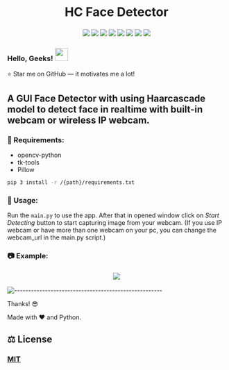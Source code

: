 <h1 align="center"> 
    HC Face Detector
</h1>

<h3 align="center">
    <img src="https://img.shields.io/badge/made%20by-Stphen-informational?style=plastic&cacheSeconds=3600">
    <img src="https://img.shields.io/badge/language-python-blueviolet?logo=python&style=plastic&cacheSeconds=3600&logoColor=orange&logoWidth=20">
    <img src="https://img.shields.io/badge/last%20version-v.1.3-success?style=plastic&cacheSeconds=3600">
    <img src="https://badges.frapsoft.com/os/v1/open-source.png?v=103">
    <img src="https://img.shields.io/badge/License-MIT%20License-blue?style=plastic&cacheSeconds=3600">
    <img src="https://img.shields.io/github/issues/Es-Kiani/Compound-Effect?style=plastic&cacheSeconds=3600">
    <img src="https://img.shields.io/github/forks/Es-Kiani/Compound-Effect?style=plastic&cacheSeconds=3600">
    <img src="https://img.shields.io/github/stars/Es-Kiani/Compound-Effect?color=gold&style=plastic&cacheSeconds=3600">
</h3>
 
  
   
 
<h3 align="left"> 
    Hello, Geeks! <img src="https://raw.githubusercontent.com/MartinHeinz/MartinHeinz/master/wave.gif" width="30px">
</h3>

:star: Star me on GitHub — it motivates me a lot!



## A GUI Face Detector with using Haarcascade model to detect face in realtime with built-in webcam or wireless IP webcam.



###  :toolbox: Requirements:
- opencv-python
- tk-tools
- Pillow
```bash
pip 3 install -r /{path}/requirements.txt
```




### 	:satellite:    Usage: 

Run the ```main.py``` to use the app. After that in opened window click on _Start Detecting_ button to start capturing image from your webcam. (If you use IP webcam or have more than one webcam on your pc, you can change the webcam_url in the main.py script.)



###     :camera:    Example:
<h3 align="center"> 
    <img src="https://github.com/Es-Kiani/HC-Face-Detector/blob/main/ScSht/1.PNG">
</h3>




![-----------------------------------------------------](https://raw.githubusercontent.com/andreasbm/readme/master/assets/lines/rainbow.png)


Thanks! :sunglasses:

Made with :heart: and Python.



## :balance_scale:     License
### [MIT](https://choosealicense.com/licenses/mit/)
